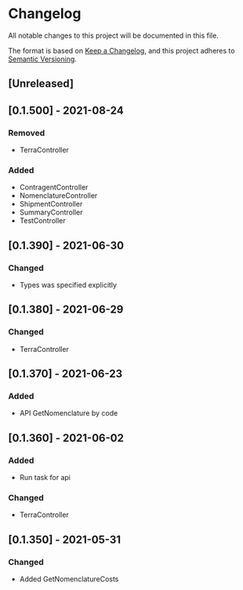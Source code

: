 # Changelog
All notable changes to this project will be documented in this file.

The format is based on [Keep a Changelog](https://keepachangelog.com/en/1.0.0/),
and this project adheres to [Semantic Versioning](https://semver.org/spec/v2.0.0.html).

## [Unreleased]

## [0.1.500] - 2021-08-24
### Removed
- TerraController
### Added
- ContragentController
- NomenclatureController
- ShipmentController
- SummaryController
- TestController

## [0.1.390] - 2021-06-30
### Changed
- Types was specified explicitly

## [0.1.380] - 2021-06-29
### Changed
- TerraController

## [0.1.370] - 2021-06-23
### Added
- API GetNomenclature by code

## [0.1.360] - 2021-06-02
### Added
- Run task for api
### Changed
- TerraController

## [0.1.350] - 2021-05-31
### Changed
- Added GetNomenclatureCosts
